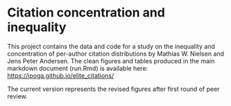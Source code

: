 # Citation concentration and inequality

This project contains the data and code for a study on the inequality and concentration of per-author citation distributions by Mathias W. Nielsen and Jens Peter Andersen. The clean figures and tables produced in the main markdown document (run.Rmd) is available here: https://ipoga.github.io/elite_citations/

The current version represents the revised figures after first round of peer review.